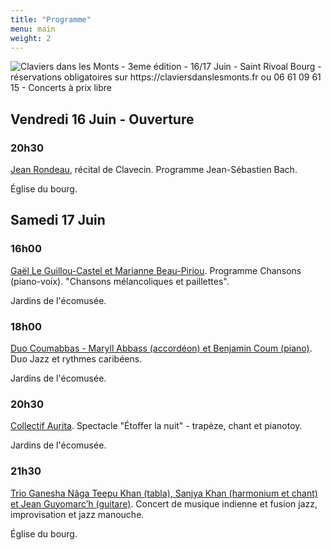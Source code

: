 ```yaml
---
title: "Programme"
menu: main
weight: 2
---
```

![Claviers dans les Monts - 3eme édition - 16/17 Juin - Saint Rivoal Bourg - réservations obligatoires sur https://claviersdanslesmonts.fr ou 06 61 09 61 15 - Concerts à prix libre](/img/CDLM2023.jpg)

## Vendredi 16 Juin - Ouverture

### 20h30
[Jean Rondeau](../artistes/jean-rondeau/), récital de Clavecin. Programme Jean-Sébastien Bach. 

Église du bourg.

## Samedi 17 Juin

### 16h00
[Gaël Le Guillou-Castel et Marianne Beau-Piriou](../artistes/gael-marianne/). Programme Chansons
(piano-voix).
"Chansons mélancoliques et paillettes". 

Jardins de l'écomusée.

### 18h00
[Duo Coumabbas - Maryll Abbass (accordéon) et Benjamin Coum (piano)](../artistes/coumabbas/). Duo Jazz et rythmes caribéens.

Jardins de l'écomusée.

### 20h30
[Collectif Aurita](../artistes/collectif-aurita/). Spectacle "Étoffer la nuit" - trapèze, chant et pianotoy.

Jardins de l'écomusée.

### 21h30
[Trio Ganesha Nâga
Teepu Khan (tabla), Sanjya Khan (harmonium et chant) et Jean
Guyomarc’h (guitare)](../artistes/ganesha-naga/). Concert de musique indienne et fusion jazz, improvisation et
jazz manouche.

Église du bourg.


